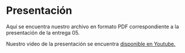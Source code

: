 # Presentación

Aquí se encuentra nuestro archivo en formato PDF correspondiente a la presentación de la entrega 05.

Nuestro video de la presentación se encuentra [disponible en Youtube.]()
